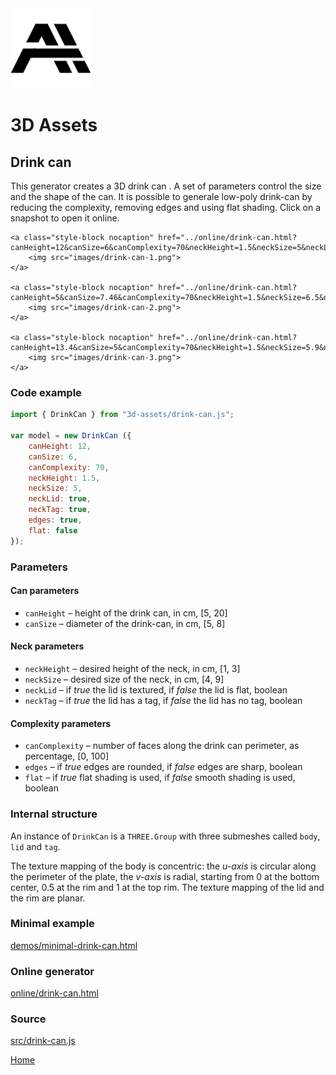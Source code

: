 <img class="logo" src="../assets/logo/logo.png">


# 3D Assets


## Drink can

This generator creates a 3D drink can . A set of parameters
control the size and the shape of the can. It is possible to
generale low-poly drink-can by reducing the complexity,
removing edges and using flat shading. Click on a snapshot
to open it online.

<p class="gallery">

	<a class="style-block nocaption" href="../online/drink-can.html?canHeight=12&canSize=6&canComplexity=70&neckHeight=1.5&neckSize=5&neckLid=true&neckTag=true&edges=true&flat=false">
		<img src="images/drink-can-1.png">
	</a>

	<a class="style-block nocaption" href="../online/drink-can.html?canHeight=5&canSize=7.46&canComplexity=70&neckHeight=1.5&neckSize=6.5&neckLid=true&neckTag=true&edges=true&flat=false">
		<img src="images/drink-can-2.png">
	</a>

	<a class="style-block nocaption" href="../online/drink-can.html?canHeight=13.4&canSize=5&canComplexity=70&neckHeight=1.5&neckSize=5.9&neckLid=true&neckTag=true&edges=true&flat=false">
		<img src="images/drink-can-3.png">
	</a>

</p>


### Code example

```js
import { DrinkCan } from "3d-assets/drink-can.js";

var model = new DrinkCan ({
	canHeight: 12,
	canSize: 6,
	canComplexity: 70,
	neckHeight: 1.5,
	neckSize: 5,
	neckLid: true,
	neckTag: true,
	edges: true,
	flat: false
});
```


### Parameters

#### Can parameters

* `canHeight` &ndash; height of the drink can, in cm, [5, 20]
* `canSize` &ndash; diameter of the drink-can, in cm, [5, 8]
	
#### Neck parameters

* `neckHeight` &ndash; desired height of the neck, in cm, [1, 3]
* `neckSize` &ndash; desired size of the neck, in cm, [4, 9]
* `neckLid` &ndash; if *true* the lid is textured, if *false* the lid is flat, boolean
* `neckTag` &ndash; if *true* the lid has a tag, if *false* the lid has no tag, boolean

#### Complexity parameters

* `canComplexity` &ndash; number of faces along the drink can perimeter, as percentage, [0, 100]
* `edges` &ndash; if *true* edges are rounded, if *false* edges are sharp, boolean
* `flat` &ndash; if *true* flat shading is used, if *false* smooth shading is used, boolean
	
	
### Internal structure

An instance of `DrinkCan` is a `THREE.Group` with three submeshes
called `body`, `lid` and `tag`. 

The texture mapping of the body is concentric: the *u-axis*
is circular along the perimeter of the plate, the *v-axis*
is radial, starting from 0 at the bottom center, 0.5 at the
rim and 1 at the top rim. The texture mapping of the lid and
the rim are planar.


### Minimal example

[demos/minimal-drink-can.html](../demos/minimal-drink-can.html)


### Online generator

[online/drink-can.html](../online/drink-can.html)


### Source

[src/drink-can.js](https://github.com/boytchev/assets/blob/main/src/drink-can.js)

		
<div class="footnote">
	<a href="../">Home</a>
</div>